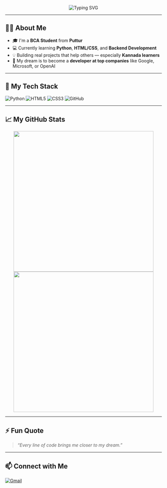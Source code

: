 <!-- ✨ Typing Animation Header -->
<p align="center">
  <img src="https://readme-typing-svg.demolab.com?font=Fira+Code&size=28&pause=1000&color=00FEEF&center=true&vCenter=true&width=800&lines=Hi+%F0%9F%91%8B%2C+I'm+Shahil+from+Puttur.;BCA+Student+%7C+Aspiring+Developer+%F0%9F%92%BB;Learning+Python+and+Web+Development+%F0%9F%92%A1;Dreaming+to+Work+at+Google%2C+Microsoft+or+OpenAI+%F0%9F%9A%80" alt="Typing SVG" />
</p>

---

## 👨‍💻 About Me

- 🎓 I'm a **BCA Student** from **Puttur**
- 💻 Currently learning **Python**, **HTML/CSS**, and **Backend Development**
- 💡 Building real projects that help others — especially **Kannada learners**
- 🎯 My dream is to become a **developer at top companies** like Google, Microsoft, or OpenAI

---

## 🚀 My Tech Stack

![Python](https://img.shields.io/badge/Python-3776AB?style=for-the-badge&logo=python&logoColor=white)
![HTML5](https://img.shields.io/badge/HTML5-e34c26?style=for-the-badge&logo=html5&logoColor=white)
![CSS3](https://img.shields.io/badge/CSS3-264de4?style=for-the-badge&logo=css3&logoColor=white)
![GitHub](https://img.shields.io/badge/GitHub-100000?style=for-the-badge&logo=github&logoColor=white)

---

## 📈 My GitHub Stats

<p align="center">
  <img src="https://github-readme-stats.vercel.app/api?username=Shahil-Puttur&show_icons=true&theme=radical&hide=prs&count_private=true" width="450" />
  <img src="https://github-readme-streak-stats.herokuapp.com/?user=Shahil-Puttur&theme=radical&hide_border=true" width="450" />
</p>

---

## ⚡ Fun Quote

> *“Every line of code brings me closer to my dream.”*

---

## 📫 Connect with Me

[![Gmail](https://img.shields.io/badge/Gmail-D14836?style=for-the-badge&logo=gmail&logoColor=white)](mailto:rockbhai5964@gmail.com)
